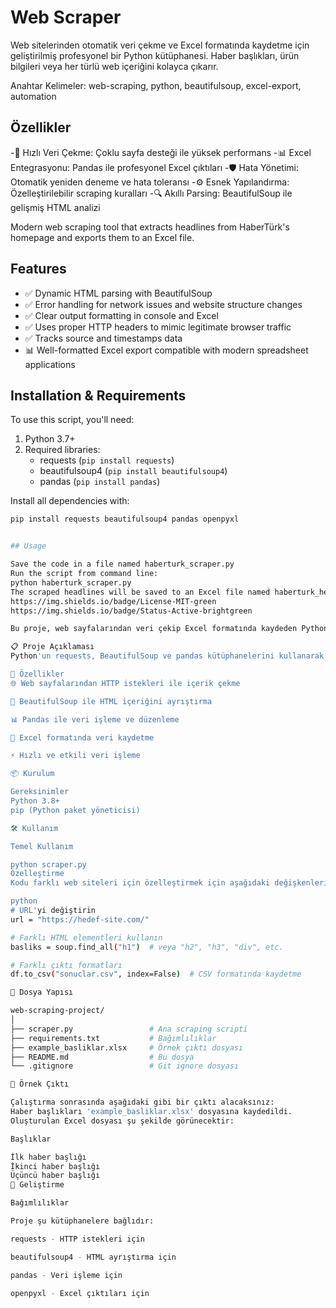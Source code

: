 # Web Scraper

Web sitelerinden otomatik veri çekme ve Excel formatında kaydetme için geliştirilmiş profesyonel bir Python kütüphanesi. Haber başlıkları, ürün bilgileri veya her türlü web içeriğini kolayca çıkarır.

Anahtar Kelimeler: web-scraping, python, beautifulsoup, excel-export, automation

## Özellikler

-🚀 Hızlı Veri Çekme: Çoklu sayfa desteği ile yüksek performans
-📊 Excel Entegrasyonu: Pandas ile profesyonel Excel çıktıları
-🛡️ Hata Yönetimi: Otomatik yeniden deneme ve hata toleransı
-⚙️ Esnek Yapılandırma: Özelleştirilebilir scraping kuralları
-🔍 Akıllı Parsing: BeautifulSoup ile gelişmiş HTML analizi

Modern web scraping tool that extracts headlines from HaberTürk's homepage and exports them to an Excel file.

## Features

- ✅ Dynamic HTML parsing with BeautifulSoup
- ✅ Error handling for network issues and website structure changes
- ✅ Clear output formatting in console and Excel
- ✅ Uses proper HTTP headers to mimic legitimate browser traffic
- ✅ Tracks source and timestamps data
- 📊 Well-formatted Excel export compatible with modern spreadsheet applications

## Installation & Requirements

To use this script, you'll need:

1. Python 3.7+
2. Required libraries:
   - requests (`pip install requests`)
   - beautifulsoup4 (`pip install beautifulsoup4`)
   - pandas (`pip install pandas`)

Install all dependencies with:
```bash
pip install requests beautifulsoup4 pandas openpyxl


## Usage

Save the code in a file named haberturk_scraper.py
Run the script from command line:
python haberturk_scraper.py
The scraped headlines will be saved to an Excel file named haberturk_headlines.xlsx](https://img.shields.io/badge/Python-3.8%252B-blue
https://img.shields.io/badge/License-MIT-green
https://img.shields.io/badge/Status-Active-brightgreen

Bu proje, web sayfalarından veri çekip Excel formatında kaydeden Python tabanlı bir uygulamadır.

📋 Proje Açıklaması
Python'un requests, BeautifulSoup ve pandas kütüphanelerini kullanarak web sayfalarından veri çeken ve bu verileri Excel formatında kaydeden bir script.

🚀 Özellikler
🌐 Web sayfalarından HTTP istekleri ile içerik çekme

🧹 BeautifulSoup ile HTML içeriğini ayrıştırma

📊 Pandas ile veri işleme ve düzenleme

💾 Excel formatında veri kaydetme

⚡ Hızlı ve etkili veri işleme

📦 Kurulum

Gereksinimler
Python 3.8+
pip (Python paket yöneticisi)

🛠️ Kullanım

Temel Kullanım

python scraper.py
Özelleştirme
Kodu farklı web siteleri için özelleştirmek için aşağıdaki değişkenleri düzenleyebilirsiniz:

python
# URL'yi değiştirin
url = "https://hedef-site.com/"

# Farklı HTML elementleri kullanın
basliks = soup.find_all("h1")  # veya "h2", "h3", "div", etc.

# Farklı çıktı formatları
df.to_csv("sonuclar.csv", index=False)  # CSV formatında kaydetme

📁 Dosya Yapısı

web-scraping-project/
│
├── scraper.py                 # Ana scraping scripti
├── requirements.txt           # Bağımlılıklar
├── example_basliklar.xlsx     # Örnek çıktı dosyası
├── README.md                  # Bu dosya
└── .gitignore                 # Git ignore dosyası

📝 Örnek Çıktı

Çalıştırma sonrasında aşağıdaki gibi bir çıktı alacaksınız:
Haber başlıkları 'example_basliklar.xlsx' dosyasına kaydedildi.
Oluşturulan Excel dosyası şu şekilde görünecektir:

Başlıklar

İlk haber başlığı
İkinci haber başlığı
Üçüncü haber başlığı
🔧 Geliştirme

Bağımlılıklar

Proje şu kütüphanelere bağlıdır:

requests - HTTP istekleri için

beautifulsoup4 - HTML ayrıştırma için

pandas - Veri işleme için

openpyxl - Excel çıktıları için

